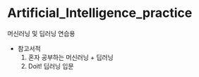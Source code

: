 # Artificial_Intelligence_practice
머신러닝 및 딥러닝 연습용 

- 참고서적
    1. 혼자 공부하는 머신러닝 + 딥러닝
    2. Doit! 딥러닝 입문